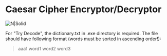 # Caesar Cipher Encryptor/Decryptor

![N|Solid](https://kiwior.pl/github/caesar.png)

For "Try Decode", the dictionary.txt in .exe directory is required. The file should have following format (words must be sorted in ascending order!): 
> aaa1
> word1
> word2
> word3